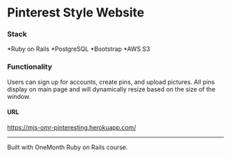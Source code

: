 # Pinterest Style Website #

### Stack ###
*Ruby on Rails
*PostgreSQL
*Bootstrap
*AWS S3

### Functionality ###
Users can sign up for accounts, create pins, and upload pictures.  All pins display on main page and will dynamically resize based on the size of the window.

#### URL ####
https://mjs-omr-pinteresting.herokuapp.com/

----
Built with OneMonth Ruby on Rails course.

